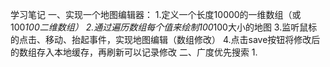 学习笔记
一、实现一个地图编辑器：
    1.定义一个长度10000的一维数组（或100*100二维数组）
    2.通过遍历数组每个值来绘制100*100大小的地图
    3.监听鼠标的点击、移动、抬起事件，实现地图编辑（数组修改）
    4.点击save按钮将修改后的数组存入本地缓存，再刷新可以记录修改
二、广度优先搜索
    1.
